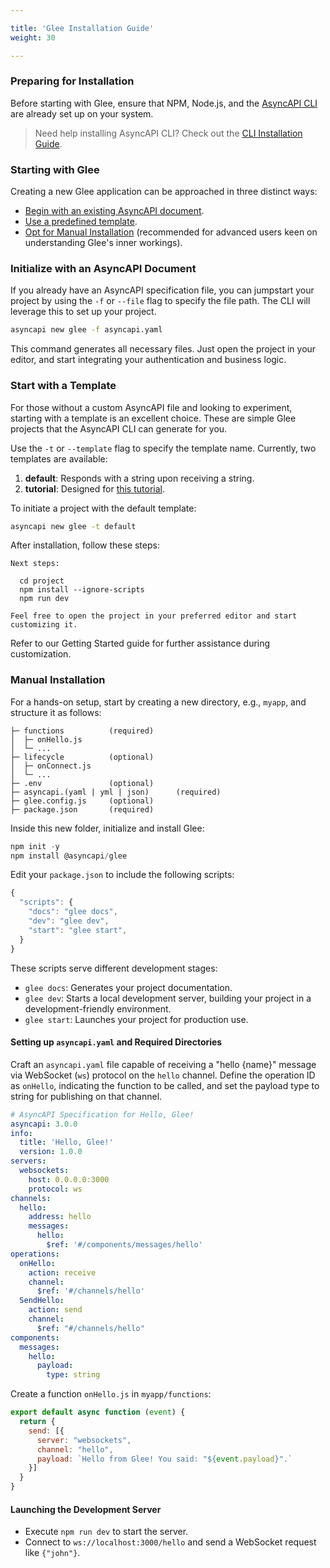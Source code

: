 ```yaml
---

title: 'Glee Installation Guide'
weight: 30

---
```


### Preparing for Installation

Before starting with Glee, ensure that NPM, Node.js, and the [AsyncAPI CLI](https://github.com/asyncapi/cli) are already set up on your system.

> Need help installing AsyncAPI CLI? Check out the [CLI Installation Guide](https://www.asyncapi.com/docs/tools/cli/installation).

### Starting with Glee

Creating a new Glee application can be approached in three distinct ways:
  * [Begin with an existing AsyncAPI document](#initialize-with-an-asyncapi-document).
  * [Use a predefined template](#start-with-a-template).
  * [Opt for Manual Installation](#manual-installation) (recommended for advanced users keen on understanding Glee's inner workings).

### Initialize with an AsyncAPI Document
If you already have an AsyncAPI specification file, you can jumpstart your project by using the `-f` or `--file` flag to specify the file path. The CLI will leverage this to set up your project.

```sh
asyncapi new glee -f asyncapi.yaml
```

This command generates all necessary files. Just open the project in your editor, and start integrating your authentication and business logic.

### Start with a Template

For those without a custom AsyncAPI file and looking to experiment, starting with a template is an excellent choice. These are simple Glee projects that the AsyncAPI CLI can generate for you.

Use the `-t` or `--template` flag to specify the template name. Currently, two templates are available:

1) **default**: Responds with a string upon receiving a string.
2) **tutorial**: Designed for [this tutorial](https://www.asyncapi.com/docs/tutorials/generate-code).

To initiate a project with the default template:

```sh
asyncapi new glee -t default
```

After installation, follow these steps:

```
Next steps:

  cd project
  npm install --ignore-scripts
  npm run dev

Feel free to open the project in your preferred editor and start customizing it.
```

Refer to our Getting Started guide for further assistance during customization.

### Manual Installation

For a hands-on setup, start by creating a new directory, e.g., `myapp`, and structure it as follows:

```
├─ functions          (required)
│  ├─ onHello.js
│  └─ ...
├─ lifecycle          (optional)
│  ├─ onConnect.js
│  └─ ...
├─ .env               (optional)
├─ asyncapi.(yaml | yml | json)      (required)
├─ glee.config.js     (optional)
├─ package.json       (required)
```

Inside this new folder, initialize and install Glee:

```js
npm init -y
npm install @asyncapi/glee
```

Edit your `package.json` to include the following scripts:

```js
{
  "scripts": {
    "docs": "glee docs",
    "dev": "glee dev",
    "start": "glee start",
  }
}
```

These scripts serve different development stages:

- `glee docs`: Generates your project documentation.
- `glee dev`: Starts a local development server, building your project in a development-friendly environment.
- `glee start`: Launches your project for production use.

#### Setting up `asyncapi.yaml` and Required Directories

Craft an `asyncapi.yaml` file capable of receiving a "hello {name}" message via WebSocket (`ws`) protocol on the `hello` channel. Define the operation ID as `onHello`, indicating the function to be called, and set the payload type to string for publishing on that channel.

```yaml
# AsyncAPI Specification for Hello, Glee!
asyncapi: 3.0.0
info:
  title: 'Hello, Glee!'
  version: 1.0.0
servers:
  websockets:
    host: 0.0.0.0:3000
    protocol: ws
channels:
  hello:
    address: hello
    messages:
      hello:
        $ref: '#/components/messages/hello'
operations:
  onHello:
    action: receive
    channel:
      $ref: '#/channels/hello'
  SendHello:
    action: send
    channel: 
      $ref: "#/channels/hello"
components:
  messages:
    hello:
      payload:
        type: string
```

Create a function `onHello.js` in `myapp/functions`:

```js
export default async function (event) {  
  return {
    send: [{
      server: "websockets",
      channel: "hello",
      payload: `Hello from Glee! You said: "${event.payload}".`
    }]
  }
}
```

#### Launching the Development Server

- Execute `npm run dev` to start the server.
- Connect to `ws://localhost:3000/hello` and send a WebSocket request like `{"john"}`.